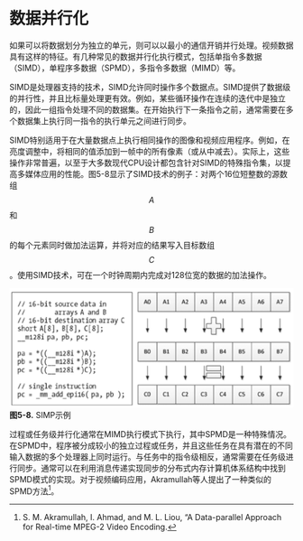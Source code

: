 # 数据并行化
如果可以将数据划分为独立的单元，则可以以最小的通信开销并行处理。视频数据具有这样的特征。有几种常见的数据并行化执行模式，包括单指令多数据（SIMD），单程序多数据（SPMD），多指令多数据（MIMD）等。

SIMD是处理器支持的技术，SIMD允许同时操作多个数据点。SIMD提供了数据级的并行性，并且比标量处理更有效。例如，某些循环操作在连续的迭代中是独立的，因此一组指令处理不同的数据集。在开始执行下一条指令之前，通常需要在多个数据集上执行同一指令的执行单元之间进行同步。

SIMD特别适用于在大量数据点上执行相同操作的图像和视频应用程序。例如，在亮度调整中，将相同的值添加到一帧中的所有像素（或从中减去）。实际上，这些操作非常普遍，以至于大多数现代CPU设计都包含针对SIMD的特殊指令集，以提高多媒体应用的性能。图5-8显示了SIMD技术的例子：对两个16位短整数的源数组$$A$$和$$B$$的每个元素同时做加法运算，并将对应的结果写入目标数组$$C$$。使用SIMD技术，可在一个时钟周期内完成对128位宽的数据的加法操作。

![](../images/5_8.png)
**图5-8.** SIMP示例

过程或任务级并行化通常在MIMD执行模式下执行，其中SPMD是一种特殊情况。在SPMD中，程序被分成较小的独立过程或任务，并且这些任务在具有潜在的不同输入数据的多个处理器上同时运行。与任务中的指令级相反，通常需要在任务级进行同步。通常可以在利用消息传递实现同步的分布式内存计算机体系结构中找到SPMD模式的实现。对于视频编码应用，Akramullah等人提出了一种类似的SPMD方法[^1]。

[^1]: S. M. Akramullah, I. Ahmad, and M. L. Liou, “A Data-parallel Approach for Real-time MPEG-2 Video Encoding.
